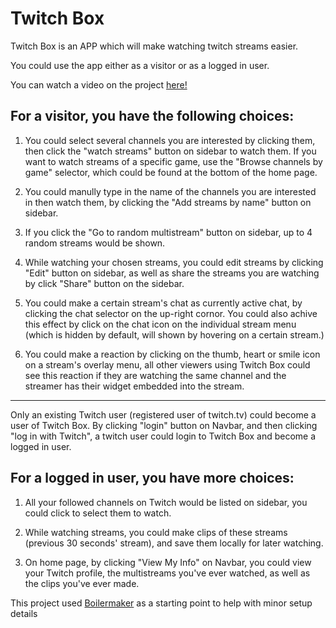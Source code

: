# Twitch Box

Twitch Box is an APP which will make watching twitch streams easier.

You could use the app either as a visitor or as a logged in user.

You can watch a video on the project [here!](https://www.youtube.com/watch?v=qkW0zxZ3kvA)

## For a visitor, you have the following choices:

1.  You could select several channels you are interested by clicking them, then click the "watch streams" button on sidebar to watch them. If you want to watch streams of a specific game, use the "Browse channels by game" selector, which could be found at the bottom of the home page.

2.  You could manully type in the name of the channels you are interested in then watch them, by clicking the "Add streams by name" button on sidebar.

3.  If you click the "Go to random multistream" button on sidebar, up to 4 random streams would be shown.

4.  While watching your chosen streams, you could edit streams by clicking "Edit" button on sidebar, as well as share the streams you are watching by click "Share" button on the sidebar.

5.  You could make a certain stream's chat as currently active chat, by clicking the chat selector on the up-right cornor. You could also achive this effect by click on the chat icon on the individual stream menu (which is hidden by default, will shown by hovering on a certain stream.)

6.  You could make a reaction by clicking on the thumb, heart or smile icon on a stream's overlay menu, all other viewers using Twitch Box could see this reaction if they are watching the same channel and the streamer has their widget embedded into the stream.

---

Only an existing Twitch user (registered user of twitch.tv) could become a user of Twitch Box. By clicking "login" button on Navbar, and then clicking "log in with Twitch", a twitch user could login to Twitch Box and become a logged in user.

## For a logged in user, you have more choices:

1.  All your followed channels on Twitch would be listed on sidebar, you could click to select them to watch.

2.  While watching streams, you could make clips of these streams (previous 30 seconds' stream), and save them locally for later watching.

3.  On home page, by clicking "View My Info" on Navbar, you could view your Twitch profile, the multistreams you've ever watched, as well as the clips you've ever made.

This project used [Boilermaker](https://github.com/FullstackAcademy/boilermaker) as a starting point to help with minor setup details
